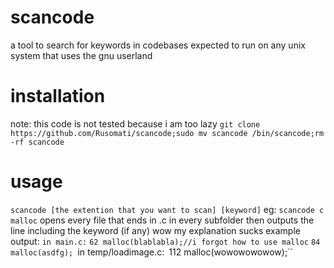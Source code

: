 # scancode
a tool to search for keywords in codebases
expected to run on any unix system that uses the gnu userland
# installation
note: 
this code is not tested because i am too lazy
``git clone https://github.com/Rusomati/scancode;sudo mv scancode /bin/scancode;rm -rf scancode``
# usage
``scancode [the extention that you want to scan] [keyword]``
eg:
``scancode c malloc``
opens every file that ends in .c in every subfolder then outputs the line including the keyword (if any)
wow my explanation sucks
example output:
``in main.c:``
``62 malloc(blablabla);//i forgot how to use malloc``
``84 malloc(asdfg);
``in temp/loadimage.c:``
``112 malloc(wowowowowow);``
